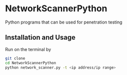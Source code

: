# NetworkScannerPython
Python programs that can be used for penetration testing
## Installation and Usage
Run on the terminal by 
~~~bash
git clone 
cd NetworkScannerPython
python network_scanner.py -t <ip address/ip range>
~~~
